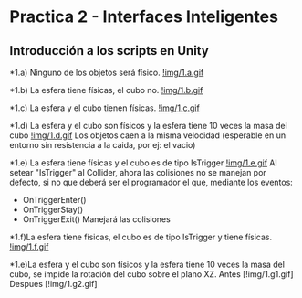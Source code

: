# Practica 2 - Interfaces Inteligentes
## Introducción a los scripts en Unity


*1.a) Ninguno de los objetos será físico.
[!img/1.a.gif](1.a.gif)

*1.b) La esfera tiene físicas, el cubo no.
[!img/1.b.gif](1.b.gif)

*1.c) La esfera y el cubo tienen físicas.
[!img/1.c.gif](1.c.gif)

*1.d) La esfera y el cubo son físicos y la esfera tiene 10 veces la masa del cubo
[!img/1.d.gif](1.d.gif)
Los objetos caen a la misma velocidad (esperable en un entorno sin resistencia a la caida, por ej: el vacio)

*1.e) La esfera tiene físicas y el cubo es de tipo IsTrigger
[!img/1.e.gif](1.e.gif)
 Al setear "IsTrigger" al Collider, ahora las colisiones no se manejan por defecto, si no que deberá ser el programador el que, mediante los eventos:
 * OnTriggerEnter()
 * OnTriggerStay()
 * OnTriggerExit()
Manejará las colisiones

*1.f)La esfera tiene físicas, el cubo es de tipo IsTrigger y tiene físicas.
[!img/1.f.gif](1.f.gif)

*1.e)La esfera y el cubo son físicos y la esfera tiene 10 veces la masa del cubo,
se impide la rotación del cubo sobre el plano XZ.
Antes
[!img/1.g1.gif]
Despues
[!img/1.g2.gif]
